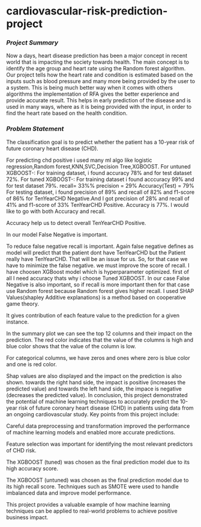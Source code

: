 # cardiovascular-risk-prediction-project
### ***Project Summary*** 
Now a days, heart disease prediction has been a major concept in recent world that is impacting the society towards health. The main concept is to identify the age group and heart rate using the Random forest algorithm. Our project tells how the heart rate and condition is estimated based on the inputs such as blood pressure and many more being provided by the user to a system. This is being much better way when it comes with others algorithms the implementation of RFA gives the better experience and provide accurate result. This helps in early prediction of the disease and is used in many ways, where as it is being provided with the input, in order to find the heart rate based on the health condition.
### ***Problem Statement***
The classification goal is to predict whether the patient has a 10-year risk of future coronary heart disease (CHD).

For predicting chd positive i used many ml algo like logistic regression,Random forest,KNN,SVC,Decision Tree,XGBOOST.
For untuned XGBOOST-:
For training dataset, i found accuracy 78% and for test dataset 72%.
For tuned XGBOOST-:
For training dataset i found acccuracy 99% and for test dataset 79%.
recall= 33%%
precision = 29%
Accuracy(Test) = 79% For testing dataset, i found precision of 89% and recall of 82% and f1-score of 86% for TenYearCHD Negative.And I got precision of 28% and recall of 41% and f1-score of 33% TenYearCHD Positive. Accuracy is 77%.
I would like to go with both Accuracy and recall.

Accuracy help us to detect overall TenYearCHD Positive.

In our model False Negative is important.

To reduce false negative recall is important. Again false negative defines as model will predict that the patient dont have TenYearCHD but the Patient really have TenYearCHD. That will be an issue for us. So, for that case we have to minimize the false negative. we must improve the score of recall.
I have choosen XGBoost model which is hyperparameter optimized. first of all I need accuracy thats why i choose Tuned XGBOOST.
In our case False Negative is also important, so if recall is more important then for that case use Random forest because Random forest gives higher recall.
I used SHAP Values(shapley Additive explanations) is a method based on cooperative game theory.

It gives contribution of each feature value to the prediction for a given instance.

In the summary plot we can see the top 12 columns and their impact on the prediction. The red color indicates that the value of the columns is high and blue color shows that the value of the column is low.

For categorical columns, we have zeros and ones where zero is blue color and one is red color.

Shap values are also displayed and the impact on the prediction is also shown. towards the right hand side, the impact is positive (increases the predicted value) and towards the left hand side, the impace is negative (decreases the predicted value).
In conclusion, this project demonstrated the potential of machine learning techniques to accurately predict the 10-year risk of future coronary heart disease (CHD) in patients using data from an ongoing cardiovascular study. Key points from this project include:

Careful data preprocessing and transformation improved the performance of machine learning models and enabled more accurate predictions.

Feature selection was important for identifying the most relevant predictors of CHD risk.

The XGBOOST (tuned) was chosen as the final prediction model due to its high accuracy score.

The XGBOOST (untuned) was chosen as the final prediction model due to its high recall score.
Techniques such as SMOTE were used to handle imbalanced data and improve model performance.

This project provides a valuable example of how machine learning techniques can be applied to real-world problems to achieve positive business impact.
